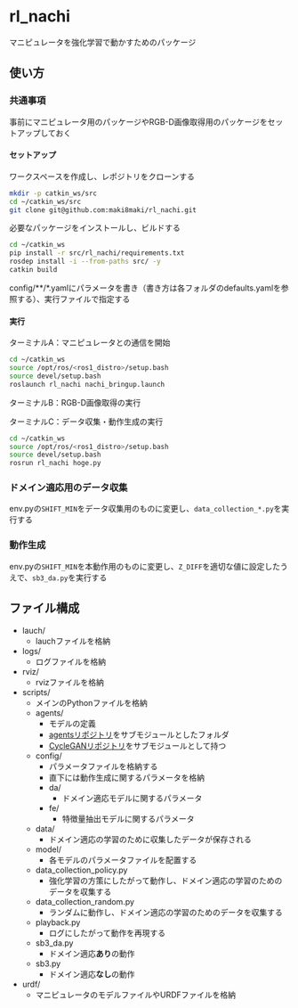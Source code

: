 # rl_nachi

マニピュレータを強化学習で動かすためのパッケージ

## 使い方

### 共通事項

事前にマニピュレータ用のパッケージやRGB-D画像取得用のパッケージをセットアップしておく

#### セットアップ

ワークスペースを作成し、レポジトリをクローンする

```bash
mkdir -p catkin_ws/src
cd ~/catkin_ws/src
git clone git@github.com:maki8maki/rl_nachi.git
```

必要なパッケージをインストールし、ビルドする

```bash
cd ~/catkin_ws
pip install -r src/rl_nachi/requirements.txt
rosdep install -i --from-paths src/ -y
catkin build
```

config/**/*.yamlにパラメータを書き（書き方は各フォルダのdefaults.yamlを参照する）、実行ファイルで指定する

#### 実行

ターミナルA：マニピュレータとの通信を開始

```bash
cd ~/catkin_ws
source /opt/ros/<ros1_distro>/setup.bash
source devel/setup.bash
roslaunch rl_nachi nachi_bringup.launch
```

ターミナルB：RGB-D画像取得の実行

ターミナルC：データ収集・動作生成の実行

```bash
cd ~/catkin_ws
source /opt/ros/<ros1_distro>/setup.bash
source devel/setup.bash
rosrun rl_nachi hoge.py
```

### ドメイン適応用のデータ収集

env.pyの`SHIFT_MIN`をデータ収集用のものに変更し、`data_collection_*.py`を実行する

### 動作生成

env.pyの`SHIFT_MIN`を本動作用のものに変更し、`Z_DIFF`を適切な値に設定したうえで、`sb3_da.py`を実行する

## ファイル構成

* lauch/
  * lauchファイルを格納
* logs/
  * ログファイルを格納
* rviz/
  * rvizファイルを格納
* scripts/
  * メインのPythonファイルを格納
  * agents/
    * モデルの定義
    * [agentsリポジトリ](https://github.com/maki8maki/agents)をサブモジュールとしたフォルダ
    * [CycleGANリポジトリ](https://github.com/maki8maki/pytorch-CycleGAN-and-pix2pix.git)をサブモジュールとして持つ
  * config/
    * パラメータファイルを格納する
    * 直下には動作生成に関するパラメータを格納
    * da/
      * ドメイン適応モデルに関するパラメータ
    * fe/
      * 特徴量抽出モデルに関するパラメータ
  * data/
    * ドメイン適応の学習のために収集したデータが保存される
  * model/
    * 各モデルのパラメータファイルを配置する
  * data_collection_policy.py
    * 強化学習の方策にしたがって動作し、ドメイン適応の学習のためのデータを収集する
  * data_collection_random.py
    * ランダムに動作し、ドメイン適応の学習のためのデータを収集する
  * playback.py
    * ログにしたがって動作を再現する
  * sb3_da.py
    * ドメイン適応**あり**の動作
  * sb3.py
    * ドメイン適応**なし**の動作
* urdf/
  * マニピュレータのモデルファイルやURDFファイルを格納
